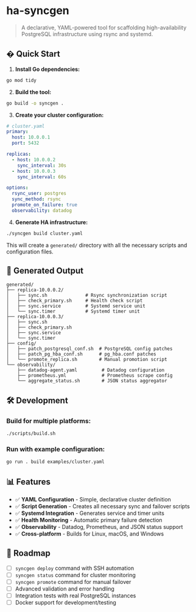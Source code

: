 # ha-syncgen

> A declarative, YAML-powered tool for scaffolding high-availability PostgreSQL infrastructure using rsync and systemd.

## � Quick Start

1. **Install Go dependencies:**
```bash
go mod tidy
```

2. **Build the tool:**
```bash
go build -o syncgen .
```

3. **Create your cluster configuration:**
```yaml
# cluster.yaml
primary:
  host: 10.0.0.1
  port: 5432

replicas:
  - host: 10.0.0.2
    sync_interval: 30s
  - host: 10.0.0.3
    sync_interval: 60s

options:
  rsync_user: postgres
  sync_method: rsync
  promote_on_failure: true
  observability: datadog
```

4. **Generate HA infrastructure:**
```bash
./syncgen build cluster.yaml
```

This will create a `generated/` directory with all the necessary scripts and configuration files.

## 📁 Generated Output

```
generated/
├── replica-10.0.0.2/
│   ├── sync.sh              # Rsync synchronization script
│   ├── check_primary.sh     # Health check script  
│   ├── sync.service         # Systemd service unit
│   └── sync.timer           # Systemd timer unit
├── replica-10.0.0.3/
│   ├── sync.sh
│   ├── check_primary.sh
│   ├── sync.service
│   └── sync.timer
├── config/
│   ├── patch_postgresql_conf.sh  # PostgreSQL config patches
│   ├── patch_pg_hba_conf.sh      # pg_hba.conf patches
│   └── promote_replica.sh        # Manual promotion script
└── observability/
    ├── datadog-agent.yaml         # Datadog configuration
    ├── prometheus.yml             # Prometheus scrape config
    └── aggregate_status.sh        # JSON status aggregator
```

## 🛠️ Development

### Build for multiple platforms:
```bash
./scripts/build.sh
```

### Run with example configuration:
```bash
go run . build examples/cluster.yaml
```

## 📊 Features

- ✅ **YAML Configuration** - Simple, declarative cluster definition
- ✅ **Script Generation** - Creates all necessary sync and failover scripts
- ✅ **Systemd Integration** - Generates service and timer units
- ✅ **Health Monitoring** - Automatic primary failure detection
- ✅ **Observability** - Datadog, Prometheus, and JSON status support
- ✅ **Cross-platform** - Builds for Linux, macOS, and Windows

## 🎯 Roadmap

- [ ] `syncgen deploy` command with SSH automation
- [ ] `syncgen status` command for cluster monitoring  
- [ ] `syncgen promote` command for manual failover
- [ ] Advanced validation and error handling
- [ ] Integration tests with real PostgreSQL instances
- [ ] Docker support for development/testing
